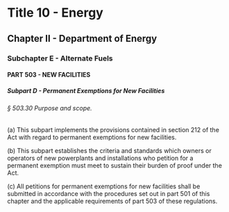 
# Title 10 - Energy
## Chapter II - Department of Energy
### Subchapter E - Alternate Fuels
#### PART 503 - NEW FACILITIES
##### Subpart D - Permanent Exemptions for New Facilities
###### § 503.30 Purpose and scope.

(a) This subpart implements the provisions contained in section 212 of the Act with regard to permanent exemptions for new facilities.

(b) This subpart establishes the criteria and standards which owners or operators of new powerplants and installations who petition for a permanent exemption must meet to sustain their burden of proof under the Act.

(c) All petitions for permanent exemptions for new facilities shall be submitted in accordance with the procedures set out in part 501 of this chapter and the applicable requirements of part 503 of these regulations.
